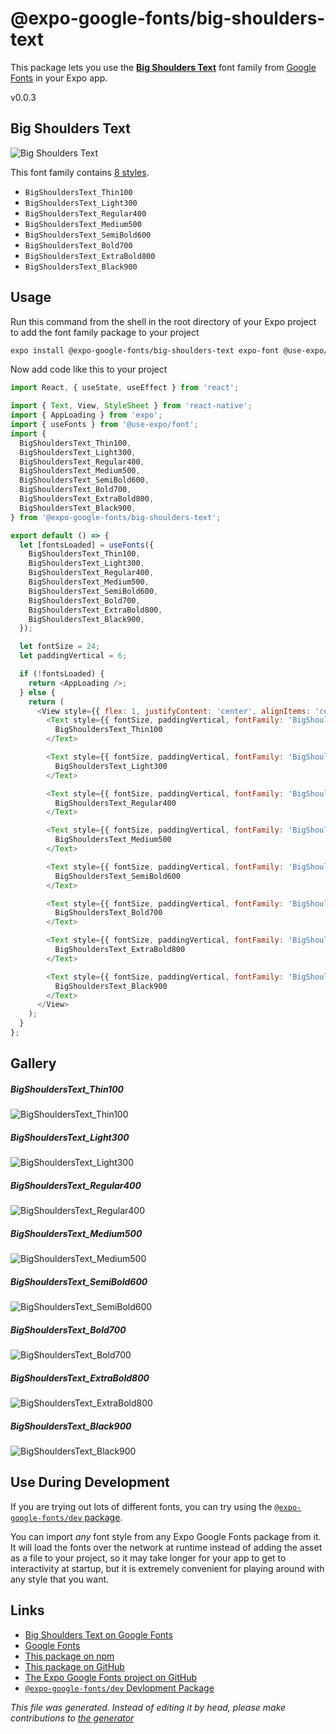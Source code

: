 # @expo-google-fonts/big-shoulders-text

This package lets you use the [**Big Shoulders Text**](https://fonts.google.com/specimen/Big+Shoulders+Text) font family from [Google Fonts](https://fonts.google.com/) in your Expo app.

v0.0.3

## Big Shoulders Text

![Big Shoulders Text](./font-family.png)

This font family contains [8 styles](#gallery).

- `BigShouldersText_Thin100`
- `BigShouldersText_Light300`
- `BigShouldersText_Regular400`
- `BigShouldersText_Medium500`
- `BigShouldersText_SemiBold600`
- `BigShouldersText_Bold700`
- `BigShouldersText_ExtraBold800`
- `BigShouldersText_Black900`

## Usage

Run this command from the shell in the root directory of your Expo project to add the font family package to your project
```sh
expo install @expo-google-fonts/big-shoulders-text expo-font @use-expo/font
```

Now add code like this to your project
```js
import React, { useState, useEffect } from 'react';

import { Text, View, StyleSheet } from 'react-native';
import { AppLoading } from 'expo';
import { useFonts } from '@use-expo/font';
import {
  BigShouldersText_Thin100,
  BigShouldersText_Light300,
  BigShouldersText_Regular400,
  BigShouldersText_Medium500,
  BigShouldersText_SemiBold600,
  BigShouldersText_Bold700,
  BigShouldersText_ExtraBold800,
  BigShouldersText_Black900,
} from '@expo-google-fonts/big-shoulders-text';

export default () => {
  let [fontsLoaded] = useFonts({
    BigShouldersText_Thin100,
    BigShouldersText_Light300,
    BigShouldersText_Regular400,
    BigShouldersText_Medium500,
    BigShouldersText_SemiBold600,
    BigShouldersText_Bold700,
    BigShouldersText_ExtraBold800,
    BigShouldersText_Black900,
  });

  let fontSize = 24;
  let paddingVertical = 6;

  if (!fontsLoaded) {
    return <AppLoading />;
  } else {
    return (
      <View style={{ flex: 1, justifyContent: 'center', alignItems: 'center' }}>
        <Text style={{ fontSize, paddingVertical, fontFamily: 'BigShouldersText_Thin100' }}>
          BigShouldersText_Thin100
        </Text>

        <Text style={{ fontSize, paddingVertical, fontFamily: 'BigShouldersText_Light300' }}>
          BigShouldersText_Light300
        </Text>

        <Text style={{ fontSize, paddingVertical, fontFamily: 'BigShouldersText_Regular400' }}>
          BigShouldersText_Regular400
        </Text>

        <Text style={{ fontSize, paddingVertical, fontFamily: 'BigShouldersText_Medium500' }}>
          BigShouldersText_Medium500
        </Text>

        <Text style={{ fontSize, paddingVertical, fontFamily: 'BigShouldersText_SemiBold600' }}>
          BigShouldersText_SemiBold600
        </Text>

        <Text style={{ fontSize, paddingVertical, fontFamily: 'BigShouldersText_Bold700' }}>
          BigShouldersText_Bold700
        </Text>

        <Text style={{ fontSize, paddingVertical, fontFamily: 'BigShouldersText_ExtraBold800' }}>
          BigShouldersText_ExtraBold800
        </Text>

        <Text style={{ fontSize, paddingVertical, fontFamily: 'BigShouldersText_Black900' }}>
          BigShouldersText_Black900
        </Text>
      </View>
    );
  }
};

```

## Gallery

##### BigShouldersText_Thin100
![BigShouldersText_Thin100](./627d92b7b60e71b44920b0badb4fab35e76dc999346110b16b5503642b274d9c.ttf.png)

##### BigShouldersText_Light300
![BigShouldersText_Light300](./8aef88ac2024c3940f399eee0642162cf1880de4b3072c385da26169385aaff9.ttf.png)

##### BigShouldersText_Regular400
![BigShouldersText_Regular400](./3b28c250237404079c092e1f0bbe96a9877935f854758b23d0c596474d2dc0a9.ttf.png)

##### BigShouldersText_Medium500
![BigShouldersText_Medium500](./ceadafc7d9e2a44c734bb0219be7688bb6f03e1d0788f1a6fdaff25989c7c821.ttf.png)

##### BigShouldersText_SemiBold600
![BigShouldersText_SemiBold600](./891fff63a87492e0329b1ad1261d5d60e1e276099f63a26b28497f66fddb1e58.ttf.png)

##### BigShouldersText_Bold700
![BigShouldersText_Bold700](./089e74d0e80e3f820d20c2dadb61e35e88025df110b9bfdf6878dd0c88300f35.ttf.png)

##### BigShouldersText_ExtraBold800
![BigShouldersText_ExtraBold800](./c3090bbff39b913daac1ce49ed0afcd52cba93db2e114faba5840a983ff222f0.ttf.png)

##### BigShouldersText_Black900
![BigShouldersText_Black900](./6a6e0bec5c1e7d0a62882e4f6be1b781665211f69d499f61aa439ad6bb097e60.ttf.png)


## Use During Development

If you are trying out lots of different fonts, you can try using the [`@expo-google-fonts/dev` package](https://github.com/expo/google-fonts/tree/master/font-packages/dev#readme).

You can import *any* font style from any Expo Google Fonts package from it. It will load the fonts
over the network at runtime instead of adding the asset as a file to your project, so it may take longer
for your app to get to interactivity at startup, but it is extremely convenient
for playing around with any style that you want.

## Links

- [Big Shoulders Text on Google Fonts](https://fonts.google.com/specimen/Big+Shoulders+Text)
- [Google Fonts](https://fonts.google.com/)
- [This package on npm](https://www.npmjs.com/package/@expo-google-fonts/big-shoulders-text)
- [This package on GitHub](https://github.com/expo/google-fonts/tree/master/font-packages/big-shoulders-text)
- [The Expo Google Fonts project on GitHub](https://github.com/expo/google-fonts)
- [`@expo-google-fonts/dev` Devlopment Package](https://github.com/expo/google-fonts/tree/master/font-packages/dev)


*This file was generated. Instead of editing it by head, please make contributions to [the generator](https://github.com/expo/google-fonts/tree/master/packages/generator)*
